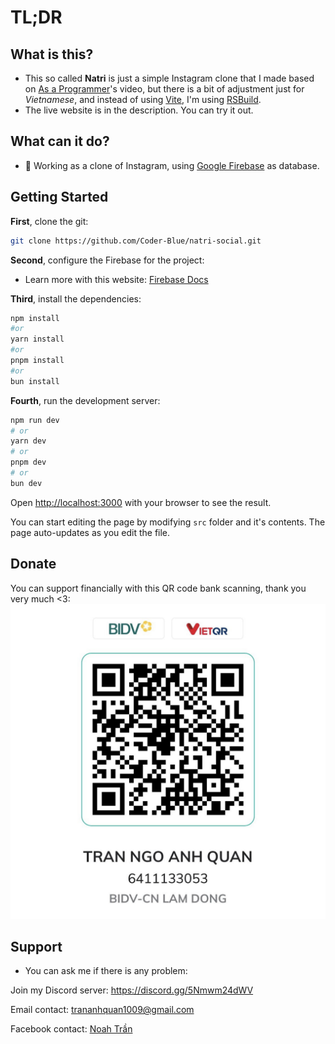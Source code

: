 # TL;DR

## What is this?

- This so called **Natri** is just a simple Instagram clone that I made based on [As a Programmer](https://www.youtube.com/@asaprogrammer_)'s video, but there is a bit of adjustment just for _Vietnamese_, and instead of using [Vite](https://vitejs.dev), I'm using [RSBuild](https://rsbuild.dev/).
- The live website is in the description. You can try it out.

## What can it do?

- 📓 Working as a clone of Instagram, using [Google Firebase](https://firebase.google.com) as database.

## Getting Started

**First**, clone the git:

```bash
git clone https://github.com/Coder-Blue/natri-social.git
```

**Second**, configure the Firebase for the project:

- Learn more with this website: [Firebase Docs](https://firebase.google.com/docs)

**Third**, install the dependencies:

```bash
npm install
#or
yarn install
#or
pnpm install
#or
bun install
```

**Fourth**, run the development server:

```bash
npm run dev
# or
yarn dev
# or
pnpm dev
# or
bun dev
```

Open [http://localhost:3000](http://localhost:3000) with your browser to see the result.

You can start editing the page by modifying `src` folder and it's contents. The page auto-updates as you edit the file.

## Donate

You can support financially with this QR code bank scanning, thank you very much <3:
![BIDV](https://github.com/Coder-Blue/argon-note/blob/main/donation/IMG_4049.jpg?raw=true)

## Support

- You can ask me if there is any problem:

Join my Discord server: https://discord.gg/5Nmwm24dWV

Email contact: trananhquan1009@gmail.com

Facebook contact: [Noah Trần](https://www.facebook.com/noah.tran1109)
